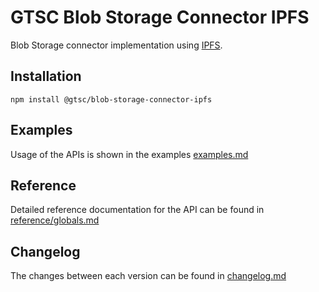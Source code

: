 # GTSC Blob Storage Connector IPFS

Blob Storage connector implementation using [IPFS](https://ipfs.tech/).

## Installation

```shell
npm install @gtsc/blob-storage-connector-ipfs
```

## Examples

Usage of the APIs is shown in the examples [examples.md](examples.md)

## Reference

Detailed reference documentation for the API can be found in [reference/globals.md](reference/globals.md)

## Changelog

The changes between each version can be found in [changelog.md](changelog.md)
